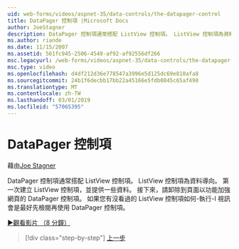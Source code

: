 ```yaml
---
uid: web-forms/videos/aspnet-35/data-controls/the-datapager-control
title: DataPager 控制項 |Microsoft Docs
author: JoeStagner
description: DataPager 控制項通常搭配 ListView 控制項。 ListView 控制項為資料導向。 第一次建立 ListView 控制項，並提供一些 d...
ms.author: riande
ms.date: 11/15/2007
ms.assetid: 561fc945-2506-4549-af92-af92556df266
msc.legacyurl: /web-forms/videos/aspnet-35/data-controls/the-datapager-control
msc.type: video
ms.openlocfilehash: d4df212d36e778547a3996e5d125dc69e810afa8
ms.sourcegitcommit: 24b1f6decbb17bb22a45166e5fdb0845c65af498
ms.translationtype: MT
ms.contentlocale: zh-TW
ms.lasthandoff: 03/01/2019
ms.locfileid: "57065395"
---
```

<a name="the-datapager-control"></a>DataPager 控制項
====================
藉由[Joe Stagner](https://github.com/JoeStagner)

DataPager 控制項通常搭配 ListView 控制項。 ListView 控制項為資料導向。 第一次建立 ListView 控制項，並提供一些資料。 接下來，請卸除到頁面以功能加強網頁的 DataPager 控制項。 如果您有沒看過的 ListView 控制項如何-執行-I 視訊會是最好先檢閱再使用 DataPager 控制項。

[&#9654;觀看影片 （8 分鐘）](https://channel9.msdn.com/Blogs/ASP-NET-Site-Videos/the-datapager-control)

> [!div class="step-by-step"]
> [上一步](the-listview-control.md)
